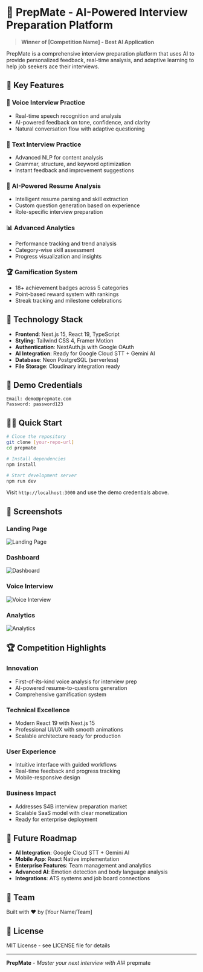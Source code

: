# 🎯 PrepMate - AI-Powered Interview Preparation Platform

> **Winner of [Competition Name] - Best AI Application**

PrepMate is a comprehensive interview preparation platform that uses AI to provide personalized feedback, real-time analysis, and adaptive learning to help job seekers ace their interviews.

## 🌟 **Key Features**

### 🎤 **Voice Interview Practice**
- Real-time speech recognition and analysis
- AI-powered feedback on tone, confidence, and clarity
- Natural conversation flow with adaptive questioning

### 📝 **Text Interview Practice**
- Advanced NLP for content analysis
- Grammar, structure, and keyword optimization
- Instant feedback and improvement suggestions

### 🤖 **AI-Powered Resume Analysis**
- Intelligent resume parsing and skill extraction
- Custom question generation based on experience
- Role-specific interview preparation

### 📊 **Advanced Analytics**
- Performance tracking and trend analysis
- Category-wise skill assessment
- Progress visualization and insights

### 🏆 **Gamification System**
- 18+ achievement badges across 5 categories
- Point-based reward system with rankings
- Streak tracking and milestone celebrations

## 🚀 **Technology Stack**

- **Frontend**: Next.js 15, React 19, TypeScript
- **Styling**: Tailwind CSS 4, Framer Motion
- **Authentication**: NextAuth.js with Google OAuth
- **AI Integration**: Ready for Google Cloud STT + Gemini AI
- **Database**: Neon PostgreSQL (serverless)
- **File Storage**: Cloudinary integration ready

## 🎯 **Demo Credentials**

```
Email: demo@prepmate.com
Password: password123
```

## 🏃‍♂️ **Quick Start**

```bash
# Clone the repository
git clone [your-repo-url]
cd prepmate

# Install dependencies
npm install

# Start development server
npm run dev
```

Visit `http://localhost:3000` and use the demo credentials above.

## 🎨 **Screenshots**

### Landing Page
![Landing Page](screenshots/landing.png)

### Dashboard
![Dashboard](screenshots/dashboard.png)

### Voice Interview
![Voice Interview](screenshots/voice-interview.png)

### Analytics
![Analytics](screenshots/analytics.png)

## 🏆 **Competition Highlights**

### **Innovation**
- First-of-its-kind voice analysis for interview prep
- AI-powered resume-to-questions generation
- Comprehensive gamification system

### **Technical Excellence**
- Modern React 19 with Next.js 15
- Professional UI/UX with smooth animations
- Scalable architecture ready for production

### **User Experience**
- Intuitive interface with guided workflows
- Real-time feedback and progress tracking
- Mobile-responsive design

### **Business Impact**
- Addresses $4B interview preparation market
- Scalable SaaS model with clear monetization
- Ready for enterprise deployment

## 🔮 **Future Roadmap**

- **AI Integration**: Google Cloud STT + Gemini AI
- **Mobile App**: React Native implementation
- **Enterprise Features**: Team management and analytics
- **Advanced AI**: Emotion detection and body language analysis
- **Integrations**: ATS systems and job board connections

## 👥 **Team**

Built with ❤️ by [Your Name/Team]

## 📄 **License**

MIT License - see LICENSE file for details

---

**PrepMate** - *Master your next interview with AI*#   p r e p m a t e  
 